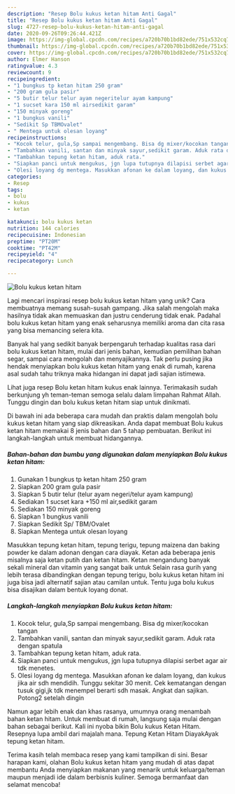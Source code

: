 ```yaml
---
description: "Resep Bolu kukus ketan hitam Anti Gagal"
title: "Resep Bolu kukus ketan hitam Anti Gagal"
slug: 4727-resep-bolu-kukus-ketan-hitam-anti-gagal
date: 2020-09-26T09:26:44.421Z
image: https://img-global.cpcdn.com/recipes/a720b70b1bd82ede/751x532cq70/bolu-kukus-ketan-hitam-foto-resep-utama.jpg
thumbnail: https://img-global.cpcdn.com/recipes/a720b70b1bd82ede/751x532cq70/bolu-kukus-ketan-hitam-foto-resep-utama.jpg
cover: https://img-global.cpcdn.com/recipes/a720b70b1bd82ede/751x532cq70/bolu-kukus-ketan-hitam-foto-resep-utama.jpg
author: Elmer Hanson
ratingvalue: 4.3
reviewcount: 9
recipeingredient:
- "1 bungkus tp ketan hitam 250 gram"
- "200 gram gula pasir"
- "5 butir telur telur ayam negeritelur ayam kampung"
- "1 sucset kara 150 ml airsedikit garam"
- "150 minyak goreng"
- "1 bungkus vanili"
- "Sedikit Sp TBMOvalet"
- " Mentega untuk olesan loyang"
recipeinstructions:
- "Kocok telur, gula,Sp sampai mengembang. Bisa dg mixer/kocokan tangan"
- "Tambahkan vanili, santan dan minyak sayur,sedikit garam. Aduk rata dengan spatula"
- "Tambahkan tepung ketan hitam, aduk rata."
- "Siapkan panci untuk mengukus, jgn lupa tutupnya dilapisi serbet agar air tdk menetes."
- "Olesi loyang dg mentega. Masukkan afonan ke dalam loyang, dan kukus jika air sdh mendidih. Tunggu sekitar 30 menit. Cek kematangan dengan tusuk gigi,jk tdk menempel berarti sdh masak. Angkat dan sajikan. Potong2 setelah dingin"
categories:
- Resep
tags:
- bolu
- kukus
- ketan

katakunci: bolu kukus ketan 
nutrition: 144 calories
recipecuisine: Indonesian
preptime: "PT20M"
cooktime: "PT42M"
recipeyield: "4"
recipecategory: Lunch

---
```



![Bolu kukus ketan hitam](https://img-global.cpcdn.com/recipes/a720b70b1bd82ede/751x532cq70/bolu-kukus-ketan-hitam-foto-resep-utama.jpg)

Lagi mencari inspirasi resep bolu kukus ketan hitam yang unik? Cara membuatnya memang susah-susah gampang. Jika salah mengolah maka hasilnya tidak akan memuaskan dan justru cenderung tidak enak. Padahal bolu kukus ketan hitam yang enak seharusnya memiliki aroma dan cita rasa yang bisa memancing selera kita.

Banyak hal yang sedikit banyak berpengaruh terhadap kualitas rasa dari bolu kukus ketan hitam, mulai dari jenis bahan, kemudian pemilihan bahan segar, sampai cara mengolah dan menyajikannya. Tak perlu pusing jika hendak menyiapkan bolu kukus ketan hitam yang enak di rumah, karena asal sudah tahu triknya maka hidangan ini dapat jadi sajian istimewa.

Lihat juga resep Bolu ketan hitam kukus enak lainnya. Terimakasih sudah berkunjung yh teman-teman semoga selalu dalam limpahan Rahmat Allah. Tunggu dingin dan bolu kukus ketan hitam siap untuk dinikmati.


Di bawah ini ada beberapa cara mudah dan praktis dalam mengolah bolu kukus ketan hitam yang siap dikreasikan. Anda dapat membuat Bolu kukus ketan hitam memakai 8 jenis bahan dan 5 tahap pembuatan. Berikut ini langkah-langkah untuk membuat hidangannya.

<!--inarticleads1-->

##### Bahan-bahan dan bumbu yang digunakan dalam menyiapkan Bolu kukus ketan hitam:

1. Gunakan 1 bungkus tp ketan hitam 250 gram
1. Siapkan 200 gram gula pasir
1. Siapkan 5 butir telur (telur ayam negeri/telur ayam kampung)
1. Sediakan 1 sucset kara +150 ml air,sedikit garam
1. Sediakan 150 minyak goreng
1. Siapkan 1 bungkus vanili
1. Siapkan Sedikit Sp/ TBM/Ovalet
1. Siapkan  Mentega untuk olesan loyang


Masukkan tepung ketan hitam, tepung terigu, tepung maizena dan baking powder ke dalam adonan dengan cara diayak. Ketan ada beberapa jenis misalnya saja ketan putih dan ketan hitam. Ketan mengandung banyak sekali mineral dan vitamin yang sangat baik untuk Selain rasa gurih yang lebih terasa dibandingkan dengan tepung terigu, bolu kukus ketan hitam ini juga bisa jadi alternatif sajian atau camilan untuk. Tentu juga bolu kukus bisa disajikan dalam bentuk loyang donat. 

<!--inarticleads2-->

##### Langkah-langkah menyiapkan Bolu kukus ketan hitam:

1. Kocok telur, gula,Sp sampai mengembang. Bisa dg mixer/kocokan tangan
1. Tambahkan vanili, santan dan minyak sayur,sedikit garam. Aduk rata dengan spatula
1. Tambahkan tepung ketan hitam, aduk rata.
1. Siapkan panci untuk mengukus, jgn lupa tutupnya dilapisi serbet agar air tdk menetes.
1. Olesi loyang dg mentega. Masukkan afonan ke dalam loyang, dan kukus jika air sdh mendidih. Tunggu sekitar 30 menit. Cek kematangan dengan tusuk gigi,jk tdk menempel berarti sdh masak. Angkat dan sajikan. Potong2 setelah dingin


Namun agar lebih enak dan khas rasanya, umumnya orang menambah bahan ketan hitam. Untuk membuat di rumah, langsung saja mulai dengan bahan sebagai berikut. Kali ini nyoba bikin Bolu kukus Ketan Hitam. Resepnya lupa ambil dari majalah mana. Tepung Ketan Hitam DiayakAyak tepung ketan hitam. 

Terima kasih telah membaca resep yang kami tampilkan di sini. Besar harapan kami, olahan Bolu kukus ketan hitam yang mudah di atas dapat membantu Anda menyiapkan makanan yang menarik untuk keluarga/teman maupun menjadi ide dalam berbisnis kuliner. Semoga bermanfaat dan selamat mencoba!
